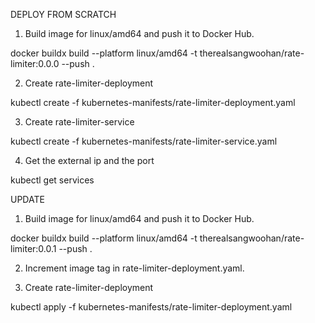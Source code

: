 DEPLOY FROM SCRATCH

1) Build image for linux/amd64 and push it to Docker Hub.

docker buildx build --platform linux/amd64 -t therealsangwoohan/rate-limiter:0.0.0 --push .

2) Create rate-limiter-deployment

kubectl create -f kubernetes-manifests/rate-limiter-deployment.yaml

3) Create rate-limiter-service

kubectl create -f kubernetes-manifests/rate-limiter-service.yaml

4) Get the external ip and the port

kubectl get services

UPDATE

1) Build image for linux/amd64 and push it to Docker Hub.

docker buildx build --platform linux/amd64 -t therealsangwoohan/rate-limiter:0.0.1 --push .

2) Increment image tag in rate-limiter-deployment.yaml.

3) Create rate-limiter-deployment

kubectl apply -f kubernetes-manifests/rate-limiter-deployment.yaml